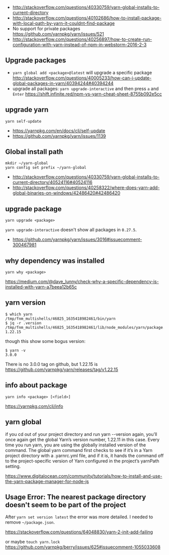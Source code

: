 - http://stackoverflow.com/questions/40330759/yarn-global-installs-to-current-directory
- http://stackoverflow.com/questions/40102686/how-to-install-package-with-local-path-by-yarn-it-couldnt-find-package
- No support for private packages https://github.com/yarnpkg/yarn/issues/521
- http://stackoverflow.com/questions/40256897/how-to-create-run-configuration-with-yarn-instead-of-npm-in-webstorm-2016-2-3

## Upgrade packages

- `yarn global add <package>@latest` will upgrade a specific package http://stackoverflow.com/questions/40005233/how-can-i-update-global-packages-in-yarn/40394244#40394244
- upgrade all packages: `yarn upgrade-interactive` and then press `a` and `Enter` https://shift.infinite.red/npm-vs-yarn-cheat-sheet-8755b092e5cc

## upgrade yarn

`yarn self-update`

- https://yarnpkg.com/en/docs/cli/self-update
- https://github.com/yarnpkg/yarn/issues/1139

## Global install path

```
mkdir ~/yarn-global
yarn config set prefix ~/yarn-global
```

- http://stackoverflow.com/questions/40330759/yarn-global-installs-to-current-directory/40524116#40524116
- http://stackoverflow.com/questions/40258322/where-does-yarn-add-global-binaries-on-windows/42486420#42486420

## upgrade package

`yarn upgrade <package>`

`yarn upgrade-interactive` doesn't show all packages in `0.27.5`.

- https://github.com/yarnpkg/yarn/issues/3016#issuecomment-300467981

## why dependency was installed

`yarn why <package>`

https://medium.com/@dave_lunny/check-why-a-specific-dependency-is-installed-with-yarn-a7beea12b65c

## yarn version

```
$ which yarn
/tmp/fnm_multishells/46825_1635418982461/bin/yarn
$ jq -r .version /tmp/fnm_multishells/46825_1635418982461/lib/node_modules/yarn/package.json
1.22.15
```

though this show some bogus version:

```
$ yarn -v
3.0.0
```

There is no 3.0.0 tag on github, but 1.22.15 is
https://github.com/yarnpkg/yarn/releases/tag/v1.22.15

## info about package

`yarn info <package> [<field>]`

https://yarnpkg.com/cli/info

## yarn global

if you cd out of your project directory and run yarn --version again, you’ll once again get the global Yarn’s version number, 1.22.11 in this case. Every time you run yarn, you are using the globally installed version of the command. The global yarn command first checks to see if it’s in a Yarn project directory with a .yarnrc.yml file, and if it is, it hands the command off to the project-specific version of Yarn configured in the project’s yarnPath setting.

https://www.digitalocean.com/community/tutorials/how-to-install-and-use-the-yarn-package-manager-for-node-js

## Usage Error: The nearest package directory doesn't seem to be part of the project

After `yarn set version latest` the error was more detailed. I needed to remove `~/package.json`.

https://stackoverflow.com/questions/64048830/yarn-2-init-add-failing

or maybe `touch yarn.lock` https://github.com/yarnpkg/berry/issues/625#issuecomment-1055033608
